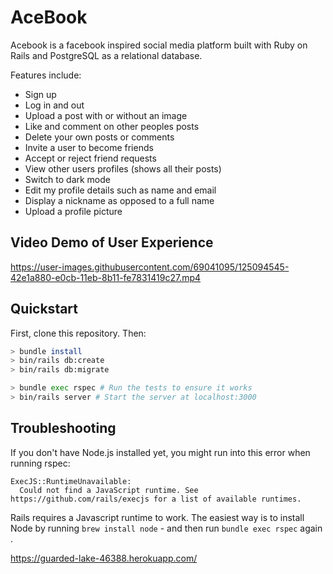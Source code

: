 # AceBook

Acebook is a facebook inspired social media platform built with Ruby on Rails and PostgreSQL as a relational database.

Features include:
  - Sign up
  - Log in and out
  - Upload a post with or without an image
  - Like and comment on other peoples posts
  - Delete your own posts or comments
  - Invite a user to become friends
  - Accept or reject friend requests
  - View other users profiles (shows all their posts)
  - Switch to dark mode
  - Edit my profile details such as name and email
  - Display a nickname as opposed to a full name
  - Upload a profile picture
  
## Video Demo of User Experience

https://user-images.githubusercontent.com/69041095/125094545-42e1a880-e0cb-11eb-8b11-fe7831419c27.mp4



## Quickstart

First, clone this repository. Then:

```bash
> bundle install
> bin/rails db:create
> bin/rails db:migrate

> bundle exec rspec # Run the tests to ensure it works
> bin/rails server # Start the server at localhost:3000
```

## Troubleshooting

If you don't have Node.js installed yet, you might run into this error when running rspec:

```
ExecJS::RuntimeUnavailable:
  Could not find a JavaScript runtime. See https://github.com/rails/execjs for a list of available runtimes.
 ```

Rails requires a Javascript runtime to work. The easiest way is to install Node by running `brew install node` - and then run `bundle exec rspec` again
.

https://guarded-lake-46388.herokuapp.com/
